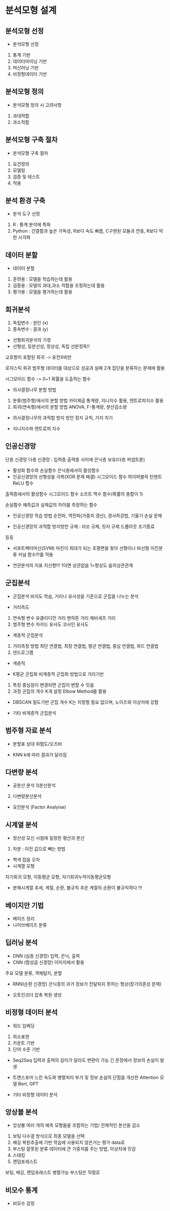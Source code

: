 # 분석모형 설계
## 분석모형 선정
- 분석모형 선정
1) 통계 기반
2) 데이터마이닝 기반
3) 머신러닝 기반
4) 비정형데이터 기반

## 분석모형 정의
- 분석모형 정의 시 고려사항
1) 과대적합
2) 과소적합

## 분석모형 구축 절차
- 분석모형 구축 절차
1) 요건정의
2) 모델링
3) 검증 및 테스트
4) 적용

## 분석 환경 구축
- 분석 도구 선정
1) R : 통계 분석에 특화
2) Python : 간결함과 높은 가독성, R보다 속도 빠름, C구현된 모듈과 연동, R보다 약한 시각화

## 데이터 분할
- 데이터 분할
1) 훈련용 : 모델을 학습하는데 활용
2) 검증용 : 모델의 과대,과소 적합을 조정하는데 활용
3) 평가용 : 모델을 평가하는데 활용

## 회귀분석
1) 독립변수 : 원인 (x)
2) 종속변수 : 결과 (y)

- 선형회귀분석의 가정
- 선형성, 등분산성, 정상성, 독립
선분정독!!

교호항이 포함된 회귀 -> 유전X비만

로지스틱 회귀
범주형 데이터를 대상으로 성공과 실패 2개 집단을 분류하는 문제에 활용

시그모이드 함수 -> 0~1 확률을 도출하는 함수

- 의사결정나무 분할 방법
1) 분류(범주형)에서의 분할 방법
카이제곱 통계량, 지니지수 활용, 엔트로피지수 활용
3) 회귀(연속형)에서의 분할 방법
ANOVA, F-통계량, 분산감소량

- 의사결정나무의 과적합 방지 방안
정지 규칙, 가지 치기

- 지니지수와 엔트로피 지수

## 인공신경망
단층 신경망
다층 신경망 : 입력층 출력층 사이에 은닉층 보유(다층 퍼셉트론)

- 활성화 함수와 손실함수
은닉층에서의 활성함수
- 인공신경망의 선형성을 극복(XOR 문제 해결)
시그모이드 함수
하이퍼블릭 탄젠트
ReLU 함수

출력층에서의 활성함수
시그모이드 함수
소프트 맥수 함수(확률의 총합이 1)

손실함수
예측값과 실제값의 차이를 측정하는 함수

- 인공신경망 학습 방법
순전파, 역전파(가중치 갱신), 경사하강법, 기울기 손실 문제

- 인공신경망의 과적합 방지방안
규제 : 라쏘 규제, 릿지 규제
드롭아웃
조기종료

등등
- 서포트벡터머신(SVM)
마진이 최대가 되는 초평면을 찾아 선형이나 비선형 이진분류
커널 함수!!!를 적용

- 연관분석의 지표
지신향!!!
 1이면 상관없음
  1>항상도 음의상관관계

## 군집분석
- 군집분석
비지도 학슴, 거리나 유사성을 기준으로 군집을 나누는 분석

- 거리측도
1) 연속형 변수
유클리디안 거리
맨하튼 거리
체비세프 거리
2) 범주형 변수
자카드 유사도
코사인 유사도

- 계층적 군집분석
1) 거리측정 방법
최단 연결법, 최장 연결법, 평균 연결법, 중심 연결법, 와드 연결법
2) 덴드로그램
- 계층적

- K평균 군집화
비계층적 군집화 방법으로 거리기반
1) 특징
중심점이 변경되면 군집이 변할 수 잇음
2) 과정
군집의 개수 K개 설정 Elbow Method를 활용

- DBSCAN
밀도기반
군집 개수 K는 지정할 필요 없으며, 노이즈와 이상치에 강함

- 기타 비계층적 군집분석

## 범주형 자료 분석
- 분할표
상대 위험도/오즈비

- KNN
 k에 따라 결과가 달라짐

## 다변량 분석
- 공분산 분석
1)분산분석
2) 다변량분산분석

- 요인분석 (Factor Analyise)

## 시계열 분석
- 정산성
모신 시점에 일정한 평산과 분산
1) 차분 : 이전 값으로 빼는 방법
- 백색 잡음 오차
- 시계열 모형

자기회귀 모형, 이동평균 모형, 자기회귀누적이동평균모형

- 분해시계열
추세, 계절, 순환, 불규칙
추운 계절의 순환이 불규칙하다 !!!

## 베이지안 기법
- 베이즈 정리
- 나이브베이즈 분류
## 딥러닝 분석
- DNN (심층 신경망)
입력, 은닉, 출력
- CNN (합성곱 신경망)
이미지에서 활용

주요 모델
분류, 객체탐지, 분할

- RNN(순환 신경망)
은닉층의 과거 정보가 전달되지 못하는 형상(장기의존성 문제)

- 오토인코더
압축 복원 생성

## 비정형 데이터 분석
- 워드 임베딩
1) 희소표현
2) 카운트 기반
3) 단어 수준 기반

- Seq2Seq
입력과 출력의 길이가 달라도 변환이 가능
긴 문장에서 정보의 손실이 발생

- 트랜스포머
느린 속도와 병렬처리 부가 및 정보 손실의 단점을 개선한 Attention 모델
Bert, GPT

- 기타 비정형 데이터 분석

## 앙상블 분석
- 앙상불
여러 개의 예측 모형들을 조합하는 기법/ 전체적인 분산을 감소
1) 보팅
다수결 방식으로 최종 모델을 선택
2) 배깅
복원추출에 기반
학습에 사용되지 않은거는 평가 data로
3) 부스팅
잘못된 분류 데이터에 큰 가중치를 주는 방법, 이상치에 민감
4) 스태킹
5) 랜덤포레스트

보팅, 배깅, 랜덤포래스트 병렬가능
부스팅은 직렬로

## 비모수 통계
- 비모수 검정






